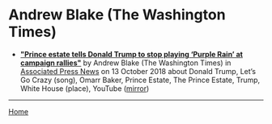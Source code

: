 # Andrew Blake (The Washington Times)

 - [**"Prince estate tells Donald Trump to stop playing ‘Purple Rain’ at campaign rallies"**](https://apnews.com/c4bbf717114ff1f40a142ae260f5afd1) by Andrew Blake (The Washington Times) in [Associated Press News](https://apnews.com/) on 13 October 2018 about Donald Trump, Let’s Go Crazy (song), Omarr Baker, Prince Estate, The Prince Estate, Trump, White House (place), YouTube ([mirror](https://web.archive.org/web/*/https://apnews.com/c4bbf717114ff1f40a142ae260f5afd1))

----

[Home](../)
